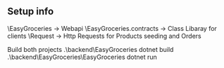 ## Setup info
\EasyGroceries -> Webapi
\EasyGroceries.contracts -> Class Libaray for clients
\Request -> Http Requests for Products seeding and Orders

Build both projects
.\backend\EasyGroceries dotnet build
.\backend\EasyGroceries\EasyGroceries dotnet run
